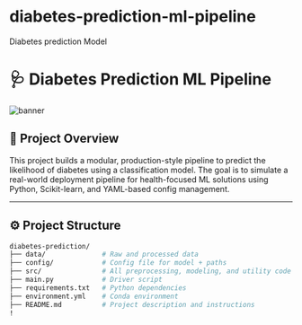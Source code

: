 # diabetes-prediction-ml-pipeline
Diabetes prediction Model 
# 🩺 Diabetes Prediction ML Pipeline
![banner](https://raw.githubusercontent.com/Trojan3877/assets/main/diabetes-prediction-banner.png)


## 📌 Project Overview
This project builds a modular, production-style pipeline to predict the likelihood of diabetes using a classification model. The goal is to simulate a real-world deployment pipeline for health-focused ML solutions using Python, Scikit-learn, and YAML-based config management.

---

## ⚙️ Project Structure

```bash
diabetes-prediction/
├── data/              # Raw and processed data
├── config/            # Config file for model + paths
├── src/               # All preprocessing, modeling, and utility code
├── main.py            # Driver script
├── requirements.txt   # Python dependencies
├── environment.yml    # Conda environment
├── README.md          # Project description and instructions
!

